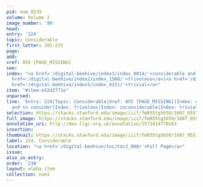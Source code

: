 ```yaml
---
pid: num_0239
volume: Volume 2
image_number: '90'
head:
entry: '224'
topic: Considerable
first_letter: 201-225
page:
add:
xref: 855 [PAGE_MISSING]
see:
index: "<a href='/digital-beehive/index1/index_0814/'>considerable and to consider</a>|<a
  href='/digital-beehive/index2/index_1568/'>frivolous</a>|<a href='/digital-beehive/index3/index_1969/'>inconsiderable</a>|<a
  href='/digital-beehive/index5/index_4221/'>trivial</a>"
item: "#item-e52d2771e"
unparsed:
line: 'Entry: 224|Topic: Considerable|Xref: 855 [PAGE_MISSING]|Index: considerable
  and to consider|Index: frivolous|Index: inconsiderable|Index: trivial|#item-e52d2771e'
selection: https://stacks.stanford.edu/image/iiif/fm855tg5659/1607_0557/781,4414,2973,595/full/0/default.jpg
full_image: https://stacks.stanford.edu/image/iiif/fm855tg5659/1607_0557/full/full/0/default.jpg
annotation_uri: http://dev.llgc.org.uk/annotation/1571414770163
insertion:
thumbnail: https://stacks.stanford.edu/image/iiif/fm855tg5659/1607_0557/781,4414,600,180/250,/0/default.jpg
label: 224. Considerable
location: "<a href='/digital-beehive/toc/toc2_080/'>Full Page</a>"
issue:
also_in_entry:
order: '238'
layout: alpha_item
collection: num1
---
```

